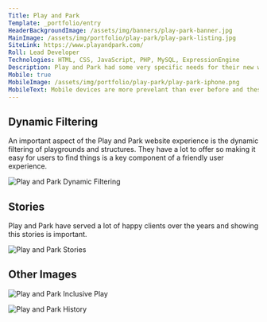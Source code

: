 ```yaml
---
Title: Play and Park
Template: _portfolio/entry
HeaderBackgroundImage: /assets/img/banners/play-park-banner.jpg
MainImage: /assets/img/portfolio/play-park/play-park-listing.jpg
SiteLink: https://www.playandpark.com/
Roll: Lead Developer
Technologies: HTML, CSS, JavaScript, PHP, MySQL, ExpressionEngine
Description: Play and Park had some very specific needs for their new website: easily searchable and categorized playgrounds and technologies and a mobile friendly experience.
Mobile: true
MobileImage: /assets/img/portfolio/play-park/play-park-iphone.png
MobileText: Mobile devices are more prevelant than ever before and these users need for the sites they visit to not just work, but be usable and look good from whatever devices they are using whether that be an iPhone, an Android phone, an iPad or any other tablet device, or their laptop or desktop computer. They don't want a subset of functionality or usability on some devices. It's a non-starter to tell users they have to use a different device to access all the functionality of the site. Developing sites mobile first has never been more important.</p><p>With this new site build, every feature was designed and developed with all screen sizes in mind — from search and playground filtering, to learning more about safety features and getting a quote on a playground.</p><p>On the new PlayAndPark.com, we made sure that users of all screen sizes would feel right at home. Use whatever device is available to you and your experience will be great not matter what.
---
```


## Dynamic Filtering

An important aspect of the Play and Park website experience is the dynamic filtering of playgrounds and structures. They have a lot to offer so making it easy for users to find things is a key component of a friendly user experience.

![Play and Park Dynamic Filtering](/assets/img/portfolio/play-park/play-park-product-filter.jpg)

## Stories

Play and Park have served a lot of happy clients over the years and showing this stories is important.

![Play and Park Stories](/assets/img/portfolio/play-park/play-park-stories.png)

## Other Images

![Play and Park Inclusive Play](/assets/img/portfolio/play-park/play-park-inclusive-play.jpg)

![Play and Park History](/assets/img/portfolio/play-park/play-park-history.jpg)
